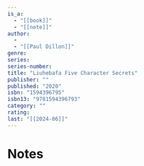 ```yaml
---
is_a:
  - "[[book]]"
  - "[[note]]"
author:
  - 
  - "[[Paul Dillon]]"
genre: 
series: 
series-number: 
title: "Liuhebafa Five Character Secrets" 
publisher: ""
published: "2020"
isbn: "1594396795"
isbn13: "9781594396793"
category: ""
rating: 
last: "[[2024-06]]"
---
```

# Notes